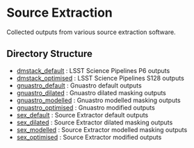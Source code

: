 # Source Extraction

Collected outputs from various source extraction software.

## Directory Structure

* [dmstack_default](dmstack_default) : LSST Science Pipelines P6 outputs
* [dmstack_optimised](dmstack_optimised) : LSST Science Pipelines S128 outputs
* [gnuastro_default](gnuastro_default) : Gnuastro default outputs
* [gnuastro_dilated](gnuastro_dilated) : Gnuastro dilated masking outputs
* [gnuastro_modelled](gnuastro_modelled) : Gnuastro modelled masking outputs
* [gnuastro_optimised](gnuastro_optimised) : Gnuastro modified outputs
* [sex_default](sex_default) : Source Extractor default outputs
* [sex_dilated](sex_dilated) : Source Extractor dilated masking outputs
* [sex_modelled](sex_modelled) : Source Extractor modelled masking outputs
* [sex_optimised](sex_optimised) : Source Extractor modified outputs
